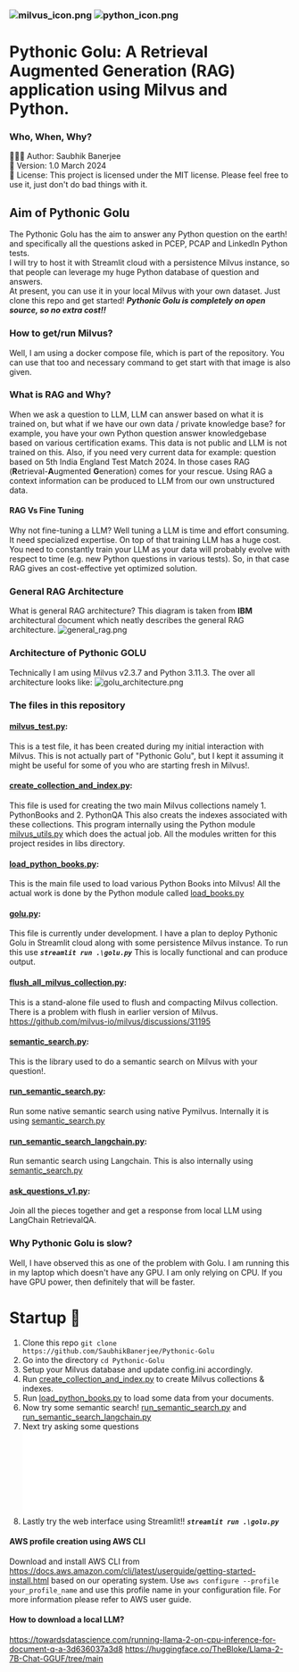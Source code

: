 ### ![milvus_icon.png](images%2Fmilvus_icon.png) ![python_icon.png](images%2Fpython_icon.png)
# Pythonic Golu: A Retrieval Augmented Generation (RAG) application using Milvus and Python.
### Who, When, Why?
👨🏾‍💻 Author: Saubhik Banerjee <br />
📅 Version: 1.0 March 2024<br />
📜 License: This project is licensed under the MIT license. Please feel free to use it, 
    just don't do bad things with it.

## Aim of Pythonic Golu
The Pythonic Golu has the aim to answer any Python question on the earth! and specifically
all the questions asked in PCEP, PCAP and LinkedIn Python tests.<br />
I will try to host it with Streamlit cloud with a persistence Milvus instance, so that people
can leverage my huge Python database of question and answers.<br />
At present, you can use it in your local Milvus with your own dataset. Just clone this repo and 
get started!  ***Pythonic Golu is completely on open source, so no extra cost!!***
### How to get/run Milvus?
Well, I am using a docker compose file, which is part of the repository. You can use that too
and necessary command to get start with that image is also given.
### What is RAG and Why?
When we ask a question to LLM, LLM can answer based on what it is trained on, but what if
we have our own data / private knowledge base? for example, you have your own Python question 
answer knowledgebase based on various certification exams.
This data is not public and LLM is not trained on this. Also, if you need very current data
for example: question based on 5th India England Test Match 2024. In those cases RAG (**R**etrieval-**A**ugmented **G**eneration)
comes for your rescue.
Using RAG a context information can be produced to LLM from our own unstructured data.
#### RAG Vs Fine Tuning
Why not fine-tuning a LLM? Well tuning a LLM is time and effort consuming. It need specialized expertise.
On top of that training LLM has a huge cost. You need to constantly train your LLM as your data
will probably evolve with respect to time (e.g. new Python questions in various tests).
So, in that case RAG gives an cost-effective yet optimized solution.
### General RAG Architecture
What is general RAG architecture? This diagram is taken from **IBM** architectural document which 
neatly describes the general RAG architecture.
![general_rag.png](images%2Fgeneral_rag.png)
### Architecture of Pythonic GOLU
Technically I am using Milvus v2.3.7 and Python 3.11.3. The over all architecture looks like:
![golu_architecture.png](images%2Fgolu_architecture.png)
### The files in this repository
#### [milvus_test.py](milvus_test.py): 
This is a test file, it has been created during my initial interaction with Milvus. This is not 
actually part of "Pythonic Golu", but I kept it assuming it might be useful for some of you who are starting 
fresh in Milvus!.
#### [create_collection_and_index.py](create_collection_and_index.py):
This file is used for creating the two main Milvus collections namely 1. PythonBooks and 2. PythonQA
This also creats the indexes associated with these collections.
This program internally using the Python module [milvus_utils.py](libs%2Fmilvus_utils.py)
which does the actual job. All the modules written for this project resides in libs directory.
#### [load_python_books.py](load_python_books.py):
This is the main file used to load various Python Books into Milvus! All the actual work is done by the
Python module called [load_books.py](libs%2Fload_books.py)
#### [golu.py](golu.py):
This file is currently under development. I have a plan to deploy Pythonic Golu in Streamlit 
cloud along with some persistence Milvus instance. To run this use ***`streamlit run .\golu.py`***
This is locally functional and can produce output.
#### [flush_all_milvus_collection.py](libs%2Fflush_all_milvus_collection.py):
This is a stand-alone file used to flush and compacting Milvus collection. There is a problem with flush
in earlier version of Milvus. https://github.com/milvus-io/milvus/discussions/31195
#### [semantic_search.py](libs%2Fsemantic_search.py):
This is the library used to do a semantic search on Milvus with your question!.
#### [run_semantic_search.py](run_semantic_search.py):
Run some native semantic search using native Pymilvus. Internally it is using [semantic_search.py](libs%2Fsemantic_search.py)
#### [run_semantic_search_langchain.py](run_semantic_search_langchain.py):
Run semantic search using Langchain. This is also internally using [semantic_search.py](libs%2Fsemantic_search.py)
#### [ask_questions_v1.py](ask_questions_v1.py):
Join all the pieces together and get a response from local LLM using LangChain RetrievalQA.

### Why Pythonic Golu is slow?
Well, I have observed this as one of the problem with Golu. I am running this in my laptop
which doesn't have any GPU. I am only relying on CPU.
If you have GPU power, then definitely that will be faster.
# Startup 🚀
1. Clone this repo `git clone https://github.com/SaubhikBanerjee/Pythonic-Golu`
2. Go into the directory `cd Pythonic-Golu`
3. Setup your Milvus database and update config.ini accordingly.
4. Run  [create_collection_and_index.py](create_collection_and_index.py) to create Milvus collections & indexes.
5. Run  [load_python_books.py](load_python_books.py) to load some data from your documents.
6. Now try some semantic search! [run_semantic_search.py](run_semantic_search.py) and [run_semantic_search_langchain.py](run_semantic_search_langchain.py)
7. Next try asking some questions![ask_questions_v1.py](ask_questions_v1.py)
8. Lastly try the web interface using Streamlit!! ***`streamlit run .\golu.py`***

#### AWS profile creation using AWS CLI
Download and install AWS CLI from https://docs.aws.amazon.com/cli/latest/userguide/getting-started-install.html based on our operating system.
Use `aws configure --profile your_profile_name` and use this profile name in your configuration file. For more information please refer to AWS user guide.

#### How to download a local LLM?
https://towardsdatascience.com/running-llama-2-on-cpu-inference-for-document-q-a-3d636037a3d8
https://huggingface.co/TheBloke/Llama-2-7B-Chat-GGUF/tree/main


